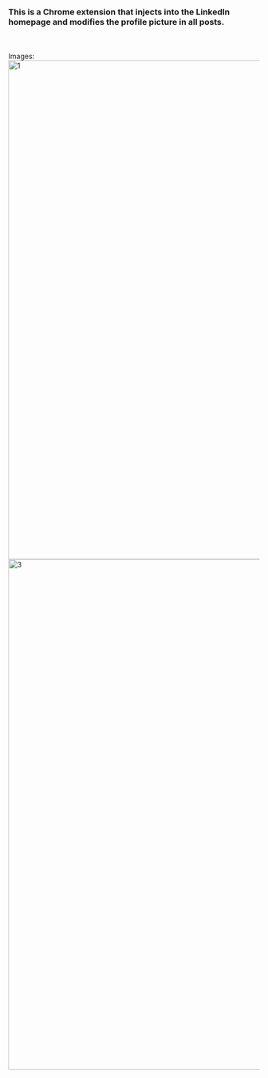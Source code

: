 <h3>This is a Chrome extension that injects into the LinkedIn homepage and modifies the profile picture in all posts.</h3>
<br>
<br>
Images:
<img width="999" alt="1" src="https://github.com/krahul14/LinkedIn-profile-changer-ChromeExtension/assets/97145474/29f20ab2-652c-4ea7-a78a-98dc170668ea">
<br>
<img width="1022" alt="3" src="https://github.com/krahul14/LinkedIn-profile-changer-ChromeExtension/assets/97145474/2fdd909e-5ba3-4b6f-b15e-ec2aec787785">
